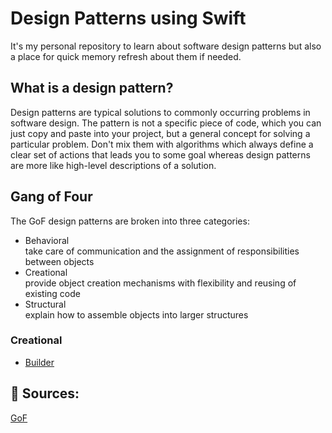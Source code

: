 # Design Patterns using Swift

It's my personal repository to learn about software design patterns but also a place for quick memory refresh about them if needed.

## What is a design pattern?
Design patterns are typical solutions to commonly occurring problems in software design. The pattern is not a specific piece of code, which you can just copy and paste into your project, but a general concept for solving a particular problem. Don't mix them with algorithms which always define a clear set of actions that leads you to some goal whereas design patterns are more like high-level descriptions of a solution.

## Gang of Four
The GoF design patterns are broken into three categories:
* Behavioral\
take care of communication and the assignment of responsibilities between objects
* Creational\
provide object creation mechanisms with flexibility and reusing of existing code
* Structural\
explain how to assemble objects into larger structures

### Creational
* [Builder](https://github.com/polok/design-patterns-with-swift/blob/main/Gang-of-Four/Creational/Builder/Builder.md)


## 📑 Sources:
[GoF](https://en.wikipedia.org/wiki/Design_Patterns)